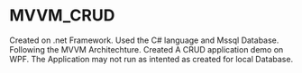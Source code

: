 # MVVM_CRUD
Created on .net Framework.
Used the C# language and Mssql Database.
Following the MVVM Architechture.
Created A CRUD application demo on WPF.
The Application may not run as intented as created for local Database.
